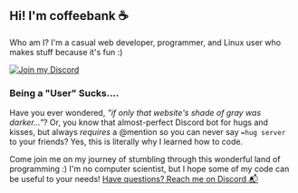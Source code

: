 ## Hi! I'm coffeebank ☕

Who am I? I'm a casual web developer, programmer, and Linux user who makes stuff because it's fun :)

[![Join my Discord](https://img.shields.io/badge/Join%20my%20Discord-▸-7289DA?style=for-the-badge&logo=discord&logoColor=white&logoWidth=25)](https://coffeebank.github.io/discord)
<br />

### Being a "User" Sucks....

Have you ever wondered, *"if only that website's shade of gray was darker..."*? Or, you know that almost-perfect Discord bot for hugs and kisses, but always *requires* a @mention so you can never say `=hug server` to your friends? Yes, this is literally why I learned how to code.

Come join me on my journey of stumbling through this wonderful land of programming :) I'm no computer scientist, but I hope some of my code can be useful to your needs! [Have questions? Reach me on Discord 📬](https://coffeebank.github.io/discord)


<!--
**coffeebank/coffeebank** is a ✨ _special_ ✨ repository because its `README.md` (this file) appears on your GitHub profile.

Here are some ideas to get you started:

- 🔭 I’m currently working on ...
- 🌱 I’m currently learning ...
- 👯 I’m looking to collaborate on ...
- 🤔 I’m looking for help with ...
- 💬 Ask me about ...
- 📫 How to reach me: ...
- 😄 Pronouns: ...
- ⚡ Fun fact: ...
-->
